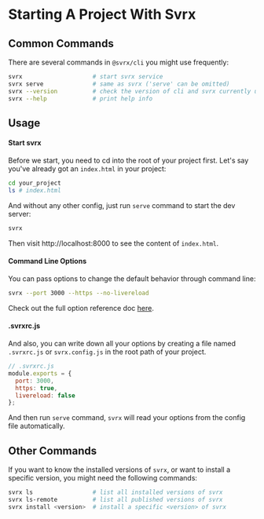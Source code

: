 # Starting A Project With Svrx

## Common Commands

There are several commands in `@svrx/cli` you might use frequently:

```bash
svrx                    # start svrx service
svrx serve              # same as svrx ('serve' can be omitted)
svrx --version          # check the version of cli and svrx currently use
svrx --help             # print help info
```

## Usage 

#### Start svrx

Before we start, you need to cd into the root of your project first.
Let's say you've already got an `index.html` in your project:

```bash
cd your_project
ls # index.html
```

And without any other config, just run `serve` command to start the dev server: 

```bash
svrx
```

Then visit http://localhost:8000 to see the content of `index.html`.

#### Command Line Options

You can pass options to change the default behavior through command line:  

```bash
svrx --port 3000 --https --no-livereload
```

Check out the full option reference doc [here](./api.md).

#### .svrxrc.js

And also, you can write down all your options by creating a file named `.svrxrc.js` or `svrx.config.js` in the root path of your project.

```js
// .svrxrc.js
module.exports = {
  port: 3000,
  https: true,
  livereload: false
};
```

And then run `serve` command, `svrx` will read your options from the config file automatically.

## Other Commands

If you want to know the installed versions of `svrx`, 
or want to install a specific version, you might need the following commands:

```bash
svrx ls                 # list all installed versions of svrx
svrx ls-remote          # list all published versions of svrx
svrx install <version>  # install a specific <version> of svrx
```
